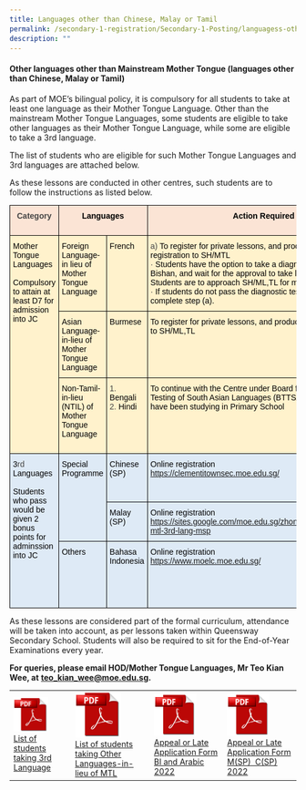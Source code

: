```yaml
---
title: Languages other than Chinese, Malay or Tamil
permalink: /secondary-1-registration/Secondary-1-Posting/languagess-other-than-chinese-malay-or-tamil/
description: ""
---
```


#### Other languages other than Mainstream Mother Tongue (languages other than Chinese, Malay or Tamil)

As part of MOE’s bilingual policy, it is compulsory for all students to take at least one language as their Mother Tongue Language. Other than the mainstream Mother Tongue Languages, some students are eligible to take other languages as their Mother Tongue Language, while some are eligible to take a 3rd language.

The list of students who are eligible for such Mother Tongue Languages and 3rd languages are attached below.

As these lessons are conducted in other centres, such students are to follow the instructions as listed below.

<table style="border-collapse:collapse;border-spacing:0" class="tg"><thead><tr><th style="background-color:#FBE4D5;border-color:#000000;border-style:solid;border-width:1px;color:#454545;font-family:Arial, sans-serif;font-size:14px;font-weight:bold;overflow:hidden;padding:10px 5px;text-align:center;vertical-align:top;word-break:normal">Category</th><th style="background-color:#FBE4D5;border-color:#000000;border-style:solid;border-width:1px;color:#454545;font-family:Arial, sans-serif;font-size:14px;font-weight:bold;overflow:hidden;padding:10px 5px;text-align:center;vertical-align:top;word-break:normal" colspan="2"><span style="color:black">Languages</span></th><th style="background-color:#FBE4D5;border-color:#000000;border-style:solid;border-width:1px;color:#454545;font-family:Arial, sans-serif;font-size:14px;font-weight:bold;overflow:hidden;padding:10px 5px;text-align:center;vertical-align:top;word-break:normal"><span style="color:black">Action Required</span></th><th style="background-color:#FBE4D5;border-color:black;border-style:solid;border-width:1px;color:#454545;font-family:Arial, sans-serif;font-size:14px;font-weight:bold;overflow:hidden;padding:10px 5px;text-align:center;vertical-align:top;word-break:normal"><span style="color:black">Lesson Venue</span></th><th style="background-color:#FBE4D5;border-color:black;border-style:solid;border-width:1px;color:#454545;font-family:Arial, sans-serif;font-size:14px;font-weight:bold;overflow:hidden;padding:10px 5px;text-align:center;vertical-align:top;word-break:normal"><span style="color:black">Deadline</span></th></tr></thead><tbody><tr><td style="background-color:#FFF2CC;border-color:black;border-style:solid;border-width:1px;color:#454545;font-family:Arial, sans-serif;font-size:14px;overflow:hidden;padding:10px 5px;text-align:left;vertical-align:top;word-break:normal" rowspan="3"><span style="color:black">Mother Tongue Languages</span><br> <br><span style="color:black">Compulsory to attain at least D7 for admission into JC</span></td><td style="background-color:#FFF2CC;border-color:black;border-style:solid;border-width:1px;color:#454545;font-family:Arial, sans-serif;font-size:14px;overflow:hidden;padding:10px 5px;text-align:left;vertical-align:top;word-break:normal"><span style="color:black">Foreign Language-in lieu of Mother Tongue Language</span></td><td style="background-color:#FFF2CC;border-color:black;border-style:solid;border-width:1px;color:#454545;font-family:Arial, sans-serif;font-size:14px;overflow:hidden;padding:10px 5px;text-align:left;vertical-align:top;word-break:normal"><span style="color:black">French</span><br> </td><td style="background-color:#FFF2CC;border-color:black;border-style:solid;border-width:1px;color:#454545;font-family:Arial, sans-serif;font-size:14px;overflow:hidden;padding:10px 5px;text-align:left;vertical-align:top;word-break:normal">a)       <span style="color:black">To register for private lessons, and produce proof of registration to SH/MTL</span><br>·         <span style="color:black">Students have the option to take a diagnostic test at MOELC, Bishan, and wait for the approval to take lessons at MOELC. Students are to approach SH/ML,TL for more information.</span><br>·         <span style="color:black">If students do not pass the diagnostic test, they would have to complete step (a).</span></td><td style="background-color:#FFF2CC;border-color:black;border-style:solid;border-width:1px;color:#454545;font-family:Arial, sans-serif;font-size:14px;overflow:hidden;padding:10px 5px;text-align:left;vertical-align:top;word-break:normal"><span style="color:black">Chosen private institution</span></td><td style="background-color:#FFF2CC;border-color:black;border-style:solid;border-width:1px;color:#454545;font-family:Arial, sans-serif;font-size:14px;overflow:hidden;padding:10px 5px;text-align:left;vertical-align:top;word-break:normal"><span style="color:black">By end of January 2022</span></td></tr><tr><td style="background-color:#FFF2CC;border-color:black;border-style:solid;border-width:1px;color:#454545;font-family:Arial, sans-serif;font-size:14px;overflow:hidden;padding:10px 5px;text-align:left;vertical-align:top;word-break:normal"><span style="color:black">Asian Language-in-lieu of Mother Tongue Language</span><br> </td><td style="background-color:#FFF2CC;border-color:black;border-style:solid;border-width:1px;color:#454545;font-family:Arial, sans-serif;font-size:14px;overflow:hidden;padding:10px 5px;text-align:left;vertical-align:top;word-break:normal"><span style="color:black">Burmese</span><br> </td><td style="background-color:#FFF2CC;border-color:black;border-style:solid;border-width:1px;color:#454545;font-family:Arial, sans-serif;font-size:14px;overflow:hidden;padding:10px 5px;text-align:left;vertical-align:top;word-break:normal"><span style="color:black">To register for private lessons, and produce proof of registration to SH/ML,TL</span></td><td style="background-color:#FFF2CC;border-color:black;border-style:solid;border-width:1px;color:#454545;font-family:Arial, sans-serif;font-size:14px;overflow:hidden;padding:10px 5px;text-align:left;vertical-align:top;word-break:normal"><span style="color:black">Chosen private institution</span></td><td style="background-color:#FFF2CC;border-color:black;border-style:solid;border-width:1px;color:#454545;font-family:Arial, sans-serif;font-size:14px;overflow:hidden;padding:10px 5px;text-align:left;vertical-align:top;word-break:normal"><span style="color:black">By end of January 2022</span></td></tr><tr><td style="background-color:#FFF2CC;border-color:black;border-style:solid;border-width:1px;color:#454545;font-family:Arial, sans-serif;font-size:14px;overflow:hidden;padding:10px 5px;text-align:left;vertical-align:top;word-break:normal"><span style="color:black">Non-Tamil-in-lieu (NTIL) of Mother Tongue Language</span></td><td style="background-color:#FFF2CC;border-color:black;border-style:solid;border-width:1px;color:#454545;font-family:Arial, sans-serif;font-size:14px;overflow:hidden;padding:10px 5px;text-align:left;vertical-align:top;word-break:normal"><span style="color:#454545">1.</span>             <span style="color:black">Bengali</span><br><span style="color:#454545">2.</span>             <span style="color:black">Hindi</span><br> </td><td style="background-color:#FFF2CC;border-color:black;border-style:solid;border-width:1px;color:#454545;font-family:Arial, sans-serif;font-size:14px;overflow:hidden;padding:10px 5px;text-align:left;vertical-align:top;word-break:normal"><span style="color:black">To continue with the Centre under Board for the Teaching &amp; Testing of South Asian Languages (BTTSAL) where students have been studying in Primary School</span></td><td style="background-color:#FFF2CC;border-color:black;border-style:solid;border-width:1px;color:#454545;font-family:Arial, sans-serif;font-size:14px;overflow:hidden;padding:10px 5px;text-align:left;vertical-align:top;word-break:normal"><span style="color:black">Respective BTTSAL Centre</span><br><span style="color:black">(students would already be familiar)</span></td><td style="background-color:#FFF2CC;border-color:black;border-style:solid;border-width:1px;color:#454545;font-family:Arial, sans-serif;font-size:14px;overflow:hidden;padding:10px 5px;text-align:left;vertical-align:top;word-break:normal"><span style="color:black">On going</span></td></tr><tr><td style="background-color:#DEEAF6;border-color:black;border-style:solid;border-width:1px;color:#454545;font-family:Arial, sans-serif;font-size:14px;overflow:hidden;padding:10px 5px;text-align:left;vertical-align:top;word-break:normal" rowspan="3"><span style="color:black">3</span>rd <span style="color:black">Languages</span><br> <br><span style="color:black">Students who pass would be given 2 bonus points for adminssion into JC</span><br> </td><td style="background-color:#DEEAF6;border-color:black;border-style:solid;border-width:1px;color:#454545;font-family:Arial, sans-serif;font-size:14px;overflow:hidden;padding:10px 5px;text-align:left;vertical-align:top;word-break:normal" rowspan="2"><span style="color:black">Special Programme</span></td><td style="background-color:#DEEAF6;border-color:black;border-style:solid;border-width:1px;color:#454545;font-family:Arial, sans-serif;font-size:14px;overflow:hidden;padding:10px 5px;text-align:left;vertical-align:top;word-break:normal"><span style="color:black">Chinese (SP)</span></td><td style="background-color:#DEEAF6;border-color:black;border-style:solid;border-width:1px;color:#454545;font-family:Arial, sans-serif;font-size:14px;overflow:hidden;padding:10px 5px;text-align:left;vertical-align:top;word-break:normal"><span style="color:black">Online registration</span><br><a href="https://clementitownsec.moe.edu.sg/">https://clementitownsec.moe.edu.sg/</a><br> </td><td style="background-color:#DEEAF6;border-color:black;border-style:solid;border-width:1px;color:#454545;font-family:Arial, sans-serif;font-size:14px;overflow:hidden;padding:10px 5px;text-align:left;vertical-align:top;word-break:normal"><span style="color:black">Clementi Town Secondary School</span></td><td style="background-color:#DEEAF6;border-color:black;border-style:solid;border-width:1px;color:#454545;font-family:Arial, sans-serif;font-size:14px;overflow:hidden;padding:10px 5px;text-align:left;vertical-align:top;word-break:normal"><span style="color:black">6 Jan 2022</span><br> </td></tr><tr><td style="background-color:#DEEAF6;border-color:black;border-style:solid;border-width:1px;color:#454545;font-family:Arial, sans-serif;font-size:14px;overflow:hidden;padding:10px 5px;text-align:left;vertical-align:top;word-break:normal"><span style="color:black">Malay (SP)</span></td><td style="background-color:#DEEAF6;border-color:black;border-style:solid;border-width:1px;color:#454545;font-family:Arial, sans-serif;font-size:14px;overflow:hidden;padding:10px 5px;text-align:left;vertical-align:top;word-break:normal"><span style="color:black">Online registration</span><br><a href="https://sites.google.com/moe.edu.sg/zhonghuasec12022/higher-mtl-3rd-lang-msp">https://sites.google.com/moe.edu.sg/zhonghuasec12022/higher-mtl-3rd-lang-msp</a><br> </td><td style="background-color:#DEEAF6;border-color:black;border-style:solid;border-width:1px;color:#454545;font-family:Arial, sans-serif;font-size:14px;overflow:hidden;padding:10px 5px;text-align:left;vertical-align:top;word-break:normal"><span style="color:black">Zhong Hua Secondary School</span></td><td style="background-color:#DEEAF6;border-color:black;border-style:solid;border-width:1px;color:#454545;font-family:Arial, sans-serif;font-size:14px;overflow:hidden;padding:10px 5px;text-align:left;vertical-align:top;word-break:normal"><span style="color:black">6 Jan 2022</span></td></tr><tr><td style="background-color:#DEEAF6;border-color:black;border-style:solid;border-width:1px;color:#454545;font-family:Arial, sans-serif;font-size:14px;overflow:hidden;padding:10px 5px;text-align:left;vertical-align:top;word-break:normal"><span style="color:black">Others</span></td><td style="background-color:#DEEAF6;border-color:black;border-style:solid;border-width:1px;color:#454545;font-family:Arial, sans-serif;font-size:14px;overflow:hidden;padding:10px 5px;text-align:left;vertical-align:top;word-break:normal"><span style="color:black">Bahasa Indonesia</span><br> </td><td style="background-color:#DEEAF6;border-color:black;border-style:solid;border-width:1px;color:#454545;font-family:Arial, sans-serif;font-size:14px;overflow:hidden;padding:10px 5px;text-align:left;vertical-align:top;word-break:normal"><span style="color:black">Online registration</span><br><a href="https://www.moelc.moe.edu.sg/">https://www.moelc.moe.edu.sg/</a></td><td style="background-color:#DEEAF6;border-color:black;border-style:solid;border-width:1px;color:#454545;font-family:Arial, sans-serif;font-size:14px;overflow:hidden;padding:10px 5px;text-align:left;vertical-align:top;word-break:normal">Ministry of Education Language Centre (MOELC) , Bishan</td><td style="background-color:#DEEAF6;border-color:black;border-style:solid;border-width:1px;color:#454545;font-family:Arial, sans-serif;font-size:14px;overflow:hidden;padding:10px 5px;text-align:left;vertical-align:top;word-break:normal"><span style="color:black">6 Jan 2022</span></td></tr></tbody></table>

As these lessons are considered part of the formal curriculum, attendance will be taken into account, as per lessons taken within Queensway Secondary School. Students will also be required to sit for the End-of-Year Examinations every year.

**For queries, please email HOD/Mother Tongue Languages, Mr Teo Kian Wee, at** [**teo\_kian\_wee@moe.edu.sg**](mailto:teo_kian_wee@moe.edu.sg)**.**

|  	|  	|  	|  	|
|---	|---	|---	|---	|
| <a href="https://staging.du62j8uucogi5.amplifyapp.com/files/List%20of%20students%20taking%203rd%20Language.pdf"><img style="width:65%" src="/images/pdflogo.png"> </a> <br> [List of students taking 3rd Language](https://staging.du62j8uucogi5.amplifyapp.com/files/List%20of%20students%20taking%203rd%20Language.pdf) 	| <a href="https://staging.du62j8uucogi5.amplifyapp.com/files/LIST2.pdf"><img style="width:65%" src="/images/pdflogo.png"> </a> <br> [List of students taking Other Languages-in-lieu of MTL](https://staging.du62j8uucogi5.amplifyapp.com/files/LIST2.pdf)	| <a href="https://staging.du62j8uucogi5.amplifyapp.com/files/Appeal%20or%20Late%20Application%20Form_%20BI%20and%20Arabic%202022.pdf"><img style="width:65%" src="/images/pdflogo.png"> </a> <br>[Appeal or Late Application Form BI and Arabic 2022](https://staging.du62j8uucogi5.amplifyapp.com/files/Appeal%20or%20Late%20Application%20Form_%20BI%20and%20Arabic%202022.pdf)	| <a href="https://staging.du62j8uucogi5.amplifyapp.com/files/APPEAL2.pdf"><img style="width:65%" src="/images/pdflogo.png"> </a> <br>[Appeal or Late Application Form M(SP)  C(SP) 2022](https://staging.du62j8uucogi5.amplifyapp.com/files/APPEAL2.pdf)	|


